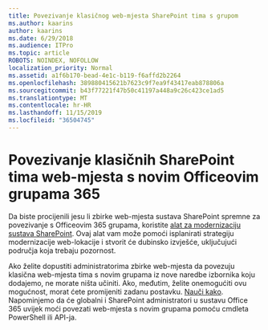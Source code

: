 ```yaml
---
title: Povezivanje klasičnog web-mjesta SharePoint tima s grupom
ms.author: kaarins
author: kaarins
ms.date: 6/29/2018
ms.audience: ITPro
ms.topic: article
ROBOTS: NOINDEX, NOFOLLOW
localization_priority: Normal
ms.assetid: a1f6b170-bead-4e1c-b119-f6affd2b2264
ms.openlocfilehash: 389880415621b7623c9f7ea9f43417eab878806a
ms.sourcegitcommit: b43f77221f47b50c41197a448a9c26c423ce1ad5
ms.translationtype: MT
ms.contentlocale: hr-HR
ms.lasthandoff: 11/15/2019
ms.locfileid: "36504745"
---
```

# <a name="connect-classic-sharepoint-team-sites-to-new-office-365-groups"></a>Povezivanje klasičnih SharePoint tima web-mjesta s novim Officeovim grupama 365

Da biste procijenili jesu li zbirke web-mjesta sustava SharePoint spremne za povezivanje s Officeovim 365 grupama, koristite [alat za modernizaciju sustava SharePoint](https://go.microsoft.com/fwlink/?linkid=873066). Ovaj alat vam može pomoći isplanirati strategiju modernizacije web-lokacije i stvorit će dubinsko izvješće, uključujući područja koja trebaju pozornost.
  
Ako želite dopustiti administratorima zbirke web-mjesta da povezuju klasična web-mjesta tima s novim grupama iz nove naredbe izbornika koju dodajemo, ne morate ništa učiniti. Ako, međutim, želite onemogućiti ovu mogućnost, morat ćete promijeniti zadanu postavku. [Nauči kako](https://go.microsoft.com/fwlink/?linkid=2004316). Napominjemo da će globalni i SharePoint administratori u sustavu Office 365 uvijek moći povezati web-mjesta s novim grupama pomoću cmdleta PowerShell ili API-ja.
  

